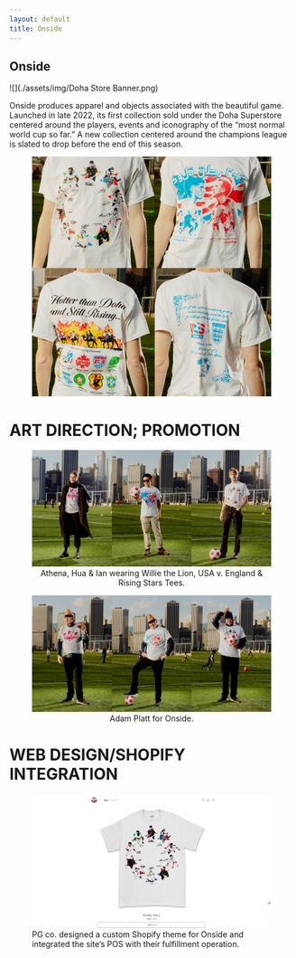 ```yaml
---
layout: default
title: Onside
---
```


## Onside

![](./assets/img/Doha Store Banner.png)

Onside produces apparel and objects associated with the beautiful game. Launched in late 2022, its first collection sold under the Doha Superstore centered around the players, events and iconography of the “most normal world cup so far.” A new collection centered around the champions league is slated to drop before the end of this season. 

<figure>
    <img src="./assets/img/Shirts Quadpanel.png">
    <figcaption align="center">
</figure>

# ART DIRECTION; PROMOTION 

<figure>
    <img src="./assets/img/Three Panel.png">
    <figcaption align="center">
       Athena, Hua & Ian wearing Willie the Lion, USA v. England & Rising Stars Tees. 
    </figcaption>
</figure>

<figure>
    <img src="./assets/img/Varys Trio.png">
    <figcaption align="center">
       Adam Platt for Onside.  
    </figcaption>
</figure>      

# WEB DESIGN/SHOPIFY INTEGRATION

<figure>
    <img src="./assets/img/Onside Homepage.png">
    PG co. designed a custom Shopify theme for Onside and integrated the site’s POS with their fulfillment operation. 
</figure>

